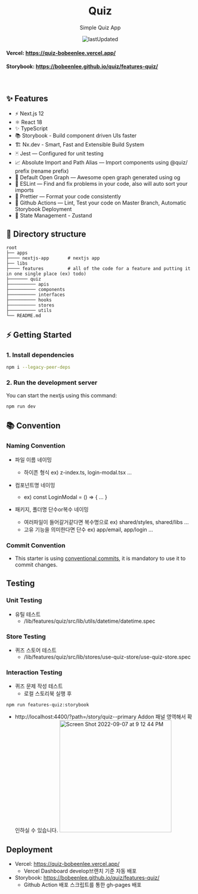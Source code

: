 <div align="center">
<h1>Quiz</h1>

<p>Simple Quiz App</p>

![lastUpdated](https://img.shields.io/github/last-commit/BoBeenLee/quiz/develop)

</div>

#### Vercel: https://quiz-bobeenlee.vercel.app/

#### Storybook: https://bobeenlee.github.io/quiz/features-quiz/

<br/>

## ✨ Features

- ⚡️ Next.js 12
- ⚛️ React 18
- ✨ TypeScript
- 📚 Storybook - Build component driven UIs faster
- 🏗 Nx.dev - Smart, Fast and Extensible Build System
- 🃏 Jest — Configured for unit testing
- 📈 Absolute Import and Path Alias — Import components using @quiz/ prefix (rename prefix)
- 👀 Default Open Graph — Awesome open graph generated using og
- 📏 ESLint — Find and fix problems in your code, also will auto sort your imports
- 💖 Prettier — Format your code consistently
- 👷 Github Actions — Lint, Test your code on Master Branch, Automatic Storybook Deployment
- 📗 State Management - Zustand

## 📂 Directory structure

    root
    ├── apps
    ├──── nextjs-app       # nextjs app
    ├── libs
    ├──── features         # all of the code for a feature and putting it in one single place (ex) todo)
    ├─────── quiz
    ├────────── apis
    ├────────── components
    ├────────── interfaces
    ├────────── hooks
    ├────────── stores
    ├────────── utils
    └── README.md

## ⚡️ Getting Started

### 1. Install dependencies

```bash
npm i --legacy-peer-deps
```

### 2. Run the development server

You can start the nextjs using this command:

```bash
npm run dev
```

## 📚 Convention

### Naming Convention

- 파일 이름 네이밍
  - 하이픈 형식 ex) z-index.ts, login-modal.tsx ...
- 컴포넌트명 네이밍
  - ex) const LoginModal = () => { ... }
- 패키지, 폴더명 단수or복수 네이밍

  - 여러파일이 들어갈거같다면 복수명으로
    ex) shared/styles, shared/libs ...
  - 고유 기능을 의미한다면 단수
    ex) app/email, app/login ...

### Commit Convention

- This starter is using [conventional commits](https://www.conventionalcommits.org/en/v1.0.0/), it is mandatory to use it to commit changes.

## Testing

### Unit Testing

- 유틸 테스트
  - /lib/features/quiz/src/lib/utils/datetime/datetime.spec

### Store Testing

- 퀴즈 스토어 테스트
  - /lib/features/quiz/src/lib/stores/use-quiz-store/use-quiz-store.spec

### Interaction Testing

- 퀴즈 문제 작성 테스트
  - 로컬 스토리북 실행 후

```
npm run features-quiz:storybook
```

- http://localhost:4400/?path=/story/quiz--primary Addon 패널 영역해서 확인하실 수 있습니다.
  <img width="300" alt="Screen Shot 2022-09-07 at 9 12 44 PM" src="https://user-images.githubusercontent.com/1489321/188875868-973d7fea-fee0-45cc-91f4-593429b27003.png">

## Deployment

- Vercel: https://quiz-bobeenlee.vercel.app/
  - Vercel Dashboard develop브랜치 기준 자동 배포
- Storybook: https://bobeenlee.github.io/quiz/features-quiz/
  - Github Action 배포 스크립트를 통한 gh-pages 배포
